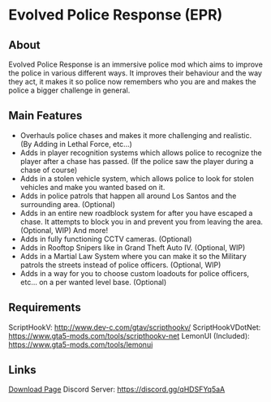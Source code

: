 # Evolved Police Response (EPR)
## About
Evolved Police Response is an immersive police mod which aims to improve the police in various different ways. It improves their behaviour and the way they act, it makes it so police now remembers who you are and makes the police a bigger challenge in general.
## Main Features
- Overhauls police chases and makes it more challenging and realistic. (By Adding in Lethal Force, etc...)
- Adds in player recognition systems which allows police to recognize the player after a chase has passed. (If the police saw the player during a chase of course)
- Adds in a stolen vehicle system, which allows police to look for stolen vehicles and make you wanted based on it.
- Adds in police patrols that happen all around Los Santos and the surrounding area. (Optional)
- Adds in an entire new roadblock system for after you have escaped a chase. It attempts to block you in and prevent you from leaving the area. (Optional, WIP)
And more!
- Adds in fully functioning CCTV cameras. (Optional)
- Adds in Rooftop Snipers like in Grand Theft Auto IV. (Optional, WIP)
- Adds in a Martial Law System where you can make it so the Military patrols the streets instead of police officers. (Optional, WIP)
- Adds in a way for you to choose custom loadouts for police officers, etc... on a per wanted level base. (Optional)
## Requirements
ScriptHookV: http://www.dev-c.com/gtav/scripthookv/
ScriptHookVDotNet: https://www.gta5-mods.com/tools/scripthookv-net
LemonUI (Included): https://www.gta5-mods.com/tools/lemonui
## Links
[Download Page](https://www.gta5-mods.com/scripts/evolved-police-response)
Discord Server: https://discord.gg/qHDSFYq5aA
